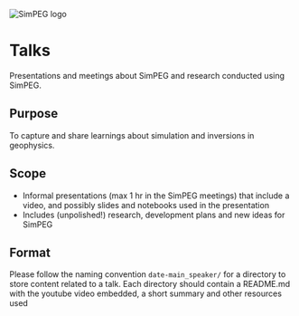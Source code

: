 ![SimPEG logo](https://raw.github.com/simpeg/simpeg/master/docs/images/simpeg-logo.png)

# Talks

Presentations and meetings about SimPEG and research conducted using SimPEG. 

## Purpose

To capture and share learnings about simulation and inversions in geophysics. 

## Scope

- Informal presentations (max 1 hr in the SimPEG meetings) that include a video, and possibly slides and notebooks used in the presentation
- Includes (unpolished!) research, development plans and new ideas for SimPEG

## Format

Please follow the naming convention `date-main_speaker/` for a directory to store content related to a talk. 
Each directory should contain a README.md with the youtube video embedded, a short summary and other resources
used 

